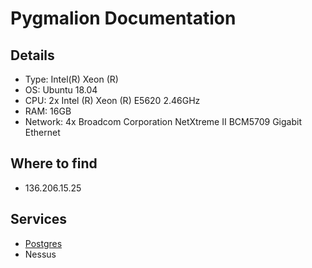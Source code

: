 # Pygmalion Documentation

## Details

- Type: Intel(R) Xeon (R)
- OS: Ubuntu 18.04
- CPU: 2x Intel (R) Xeon (R) E5620 2.46GHz
- RAM: 16GB
- Network: 4x Broadcom Corporation NetXtreme II BCM5709 Gigabit Ethernet

## Where to find

- 136.206.15.25

## Services

- [Postgres](/services/postgres)
- Nessus
